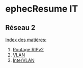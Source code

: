 # ephecResume IT

## Réseau 2

<u>Index des matières:</u>
<ol>
    <li><a href="tp1_routage_rip/tp1_routage_rip.md">Routage RIPv2</a></li>
    <li><a href="tp3_vlan/tp3_vlan.md">VLAN</a></li>
    <li><a href="tp3_vlan/tp3_intervlan.md">InterVLAN</a></li>
</ol>